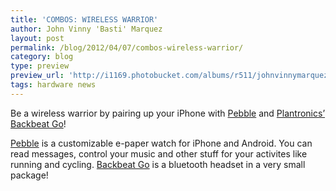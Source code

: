 ```yaml
---
title: 'COMBOS: WIRELESS WARRIOR'
author: John Vinny 'Basti' Marquez
layout: post
permalink: /blog/2012/04/07/combos-wireless-warrior/
category: blog
type: preview
preview_url: 'http://i1169.photobucket.com/albums/r511/johnvinnymarquez/wireless_zpseaa7c67e.jpg'
tags: hardware news
---
```

Be a wireless warrior by pairing up your iPhone with [Pebble][1] and [Plantronics&#8217; Backbeat Go][2]!

[Pebble][1] is a customizable e-paper watch for iPhone and Android. You can read messages,  control your music and other stuff for your activites like running and cycling. [Backbeat Go][2] is a bluetooth headset in a very small package!

 [1]: http://www.kickstarter.com/projects/597507018/pebble-e-paper-watch-for-iphone-and-android "Pebble"
 [2]: http://www.plantronics.com/us/product/backbeat-go
